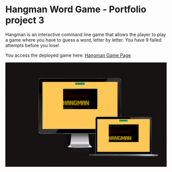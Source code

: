 # Hangman Word Game - Portfolio project 3

Hangman is an interactive command line game that allows the player to play a game where you have to guess a word, letter by letter. You have 9 failed attempts before you lose!

You access the deployed game here: <a href="https://hangmanpp3.herokuapp.com/" target="_blank">Hangman Game Page</a>

![IMAGE ALT TEXT HERE](../docs/screenshots/responsive.png)
